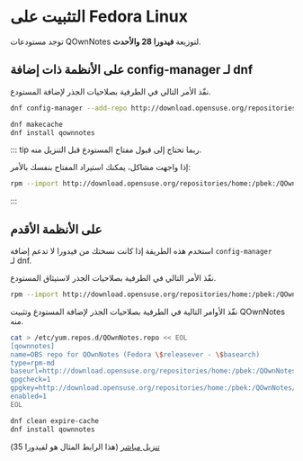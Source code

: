 # التثبيت على Fedora Linux

توجد مستودعات QOwnNotes لتوزيعة **فيدورا 28 والأحدث**.

## على الأنظمة ذات إضافة config-manager لـ&nbsp;dnf

نفّذ الأمر التالي في الطرفية بصلاحيات الجذر لإضافة المستودع.

```bash
dnf config-manager --add-repo http://download.opensuse.org/repositories/home:/pbek:/QOwnNotes/Fedora_\$releasever/

dnf makecache
dnf install qownnotes
```

::: tip ربما تحتاج إلى قبول مفتاح المستودع قبل التنزيل منه.

إذا واجهت مشاكل، يمكنك استيراد المفتاح بنفسك بالأمر:

```bash
rpm --import http://download.opensuse.org/repositories/home:/pbek:/QOwnNotes/Fedora_35/repodata/repomd.xml.key
```
:::

## على الأنظمة الأقدم

استخدم هذه الطريقة إذا كانت نسختك من فيدورا لا تدعم إضافة `config-manager` لـ&nbsp;dnf.

نفّذ الأمر التالي في الطرفية بصلاحيات الجذر لاستيثاق المستودع.

```bash
rpm --import http://download.opensuse.org/repositories/home:/pbek:/QOwnNotes/Fedora_35/repodata/repomd.xml.key
```

نفّذ الأوامر التالية في الطرفية بصلاحيات الجذر لإضافة المستودع وتثبيت QOwnNotes منه.

```bash
cat > /etc/yum.repos.d/QOwnNotes.repo << EOL
[qownnotes]
name=OBS repo for QOwnNotes (Fedora \$releasever - \$basearch)
type=rpm-md
baseurl=http://download.opensuse.org/repositories/home:/pbek:/QOwnNotes/Fedora_\$releasever/
gpgcheck=1
gpgkey=http://download.opensuse.org/repositories/home:/pbek:/QOwnNotes/Fedora_\$releasever/repodata/repomd.xml.key
enabled=1
EOL

dnf clean expire-cache
dnf install qownnotes
```

[تنزيل مباشر](https://download.opensuse.org/repositories/home:/pbek:/QOwnNotes/Fedora_35) (هذا الرابط المثال هو لفيدورا 35)
